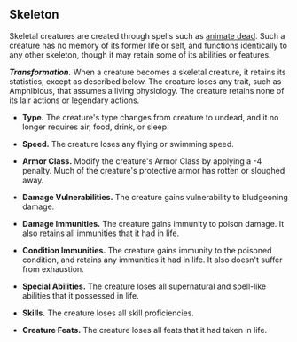 ## Skeleton
Skeletal creatures are created through spells such as [animate dead](../Magic/Spells/animate-dead.md). Such a creature has no memory of its former life or self, and functions identically to any other skeleton, though it may retain some of its abilities or features. 

***Transformation.*** When a creature becomes a skeletal creature, it retains its statistics, except as described below. The creature loses any trait, such as Amphibious, that assumes a living physiology. The creature retains none of its lair actions or legendary actions.

* **Type.** The creature's type changes from creature to undead, and it no longer requires air, food, drink, or sleep. 

* **Speed.** The creature loses any flying or swimming speed.

* **Armor Class.** Modify the creature's Armor Class by applying a -4 penalty. Much of the creature's protective armor has rotten or sloughed away.

* **Damage Vulnerabilities.** The creature gains vulnerability to bludgeoning damage.

* **Damage Immunities.** The creature gains immunity to poison damage. It also retains all immunities that it had in life.

* **Condition Immunities.** The creature gains immunity to the poisoned condition, and retains any immunities it had in life. It also doesn't suffer from exhaustion.

* **Special Abilities.** The creature loses all supernatural and spell-like abilities that it possessed in life.

* **Skills.** The creature loses all skill proficiencies.

* **Creature Feats.** The creature loses all feats that it had taken in life.
